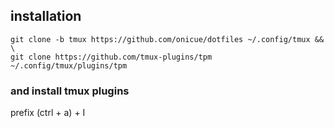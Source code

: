 ## installation
```
git clone -b tmux https://github.com/onicue/dotfiles ~/.config/tmux && \
git clone https://github.com/tmux-plugins/tpm ~/.config/tmux/plugins/tpm
```
### and install tmux plugins
prefix (ctrl + a) + I

